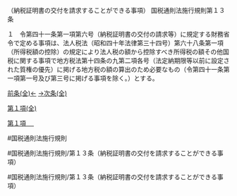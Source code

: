 （納税証明書の交付を請求することができる事項）
国税通則法施行規則第１３条

１　令第四十一条第一項第六号（納税証明書の交付の請求等）に規定する財務省令で定める事項は、法人税法（昭和四十年法律第三十四号）第六十八条第一項（所得税額の控除）の規定により法人税の額から控除すべき所得税の額その他国税に関する事項で地方税法第十四条の九第二項各号（法定納期限等以前に設定された質権の優先）に掲げる地方税の額の算出のため必要なもの（令第四十一条第一項第一号及び第三号に掲げる事項を除く。）とする。

[前条(全)←](国税通則法施行規則＿第１２条の２_.md)    [→次条(全)](国税通則法施行規則＿第１４条_.md)

[第１項(全)](国税通則法施行規則＿第１３条第１項_.md)  

[第１項 　 ](国税通則法施行規則＿第１３条第１項.md)  

#国税通則法施行規則

#国税通則法施行規則/第１３条（納税証明書の交付を請求することができる事項）

#国税通則法施行規則/第１３条（納税証明書の交付を請求することができる事項）

